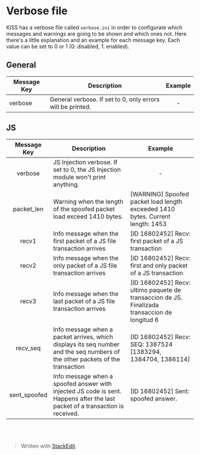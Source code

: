 ﻿# Verbose file
KISS has a verbose file called `verbose.ini` in order to configurate which messages and warnings are going to be shown and which ones not. Here there's a little explanation and an example for each message key. Each value can be set to 0 or 1 (0: disabled, 1: enabled).

## General
|Message Key|Description|Example|
|--|--|:--:|
|verbose|General verbose. If set to 0, only errors will be printed.| - |

## JS


|Message Key|Description|Example|
|:--:|--|--|
|verbose|JS Injection verbose. If set to 0, the JS Injection module won't print anything.|<div style="text-align:center"> -</div> |
|packet_len|Warning when the length of the spoofed packet load exceed 1410 bytes. | [WARNING] Spoofed packet load length exceeded 1410 bytes. Current length: 1453|
|recv1|Info message when the first packet of a JS file transaction arrives|[ID 16802452] Recv: first packet of a JS transaction|
|recv2|Info message when the only packet of a JS file transaction arrives|[ID 16802452] Recv: first and only packet of a JS transaction|
|recv3|Info message when the last packet of a JS file transaction arrives|[ID 16802452] Recv: ultimo paquete de transaccion de JS. Finalizada transaccion de longitud 6|
|recv_seq|Info message when a packet arrives, which displays its seq number and the seq numbers of the other packets of the transaction|[ID 16802452] Recv: SEQ: 1387524 [1383294, 1384704, 1386114]|
|sent_spoofed|Info message when a spoofed answer with injected JS code is sent. Happens after the last packet of a transaction is received.|[ID 16802452] Sent: spoofed answer.|

<br><br>


> Written with [StackEdit](https://stackedit.io/).
